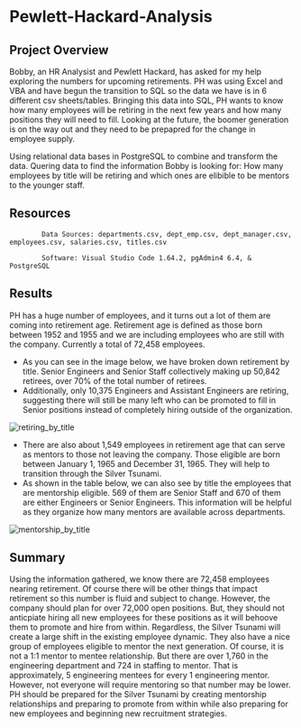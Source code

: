 # Pewlett-Hackard-Analysis
## Project Overview
Bobby, an HR Analysist and Pewlett Hackard, has asked for my help exploring the numbers for upcoming retirements. PH was using Excel and VBA and have begun the transition to SQL so the data we have is in 6 different csv sheets/tables. Bringing this data into SQL, PH wants to know how many employees will be retiring in the next few years and how many positions they will need to fill. Looking at the future, the boomer generation is on the way out and they need to be prepapred for the change in employee supply.

Using relational data bases in PostgreSQL to combine and transform the data. Quering data to find the information Bobby is looking for: How many employees by title will be retiring and which ones are elibible to be mentors to the younger staff.

## Resources
            Data Sources: departments.csv, dept_emp.csv, dept_manager.csv, employees.csv, salaries.csv, titles.csv
            
            Software: Visual Studio Code 1.64.2, pgAdmin4 6.4, & PostgreSQL
## Results
PH has a huge number of employees, and it turns out a lot of them are coming into retirement age. Retirement age is defined as those born between 1952 and 1955 and we are including employees who are still with the company. Currently a total of 72,458 employees.

- As you can see in the image below, we have broken down retirement by title. Senior Engineers and Senior Staff collectively making up 50,842 retirees, over 70% of the total number of retirees.
- Additionally, only 10,375 Engineers and Assistant Engineers are retiring, suggesting there will still be many left who can be promoted to fill in Senior positions instead of completely hiring outside of the organization.

![retiring_by_title](https://user-images.githubusercontent.com/96352625/154891325-a05b18f0-8ca6-459f-8a73-114d90b73e44.png)

- There are also about 1,549 employees in retirement age that can serve as mentors to those not leaving the company. Those eligible are born between January 1, 1965 and December 31, 1965. They will help to transition through the Silver Tsunami.
- As shown in the table below, we can also see by title the employees that are mentorship eligible. 569 of them are Senior Staff and 670 of them are either Engineers or Senior Engineers. This information will be helpful as they organize how many mentors are available across departments.

![mentorship_by_title](https://user-images.githubusercontent.com/96352625/154893424-235b8617-8ce3-44fe-90fa-70d379522991.png)

## Summary
Using the information gathered, we know there are 72,458 employees nearing retirement. Of course there will be other things that impact retirement so this number is fluid and subject to change. However, the company should plan for over 72,000 open positions. But, they should not anticpiate hiring all new employees for these positions as it will behoove them to promote and hire from within. Regardless, the Silver Tsunami will create a large shift in the existing employee dynamic. They also have a nice group of employees eligible to mentor the next generation. Of course, it is not a 1:1 mentor to mentee relationship. But there are over 1,760 in the engineering department and 724 in staffing to mentor. That is approximately, 5 engineering mentees for every 1 engineering mentor. However, not everyone will require mentoring so that number may be lower. PH should be prepared for the Silver Tsunami by creating mentorship relationships and preparing to promote from within while also preparing for new employees and beginning new recruitment strategies.
